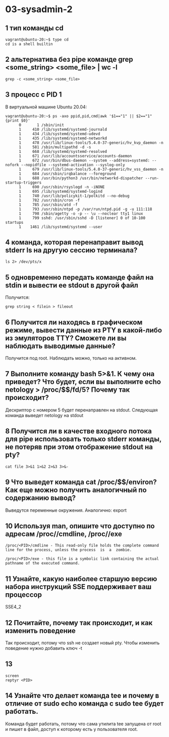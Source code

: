 # 03-sysadmin-2

## 1  тип команды cd

	vagrant@ubuntu-20:~$ type cd
	cd is a shell builtin

## 2 альтернатива без pipe команде grep <some_string> <some_file> | wc -l
	grep -с <some_string> <some_file>
	
## 3 процесс с PID 1

В виртуальной машине Ubuntu 20.04:

	vagrant@ubuntu-20:~$ ps -axo ppid,pid,cmd|awk '$1=="1" || $2=="1" {print $0}'
	      0       1 /sbin/init
	      1     410 /lib/systemd/systemd-journald
	      1     434 /lib/systemd/systemd-udevd
	      1     435 /lib/systemd/systemd-networkd
	      1     478 /usr/lib/linux-tools/5.4.0-37-generic/hv_kvp_daemon -n
	      1     581 /sbin/multipathd -d -s
	      1     668 /lib/systemd/systemd-resolved
	      1     671 /usr/lib/accountsservice/accounts-daemon
	      1     672 /usr/bin/dbus-daemon --system --address=systemd: --nofork --nopidfile --systemd-activation --syslog-only
	      1     679 /usr/lib/linux-tools/5.4.0-37-generic/hv_vss_daemon -n
	      1     684 /usr/sbin/irqbalance --foreground
	      1     688 /usr/bin/python3 /usr/bin/networkd-dispatcher --run-startup-triggers
	      1     690 /usr/sbin/rsyslogd -n -iNONE
	      1     695 /lib/systemd/systemd-logind
	      1     740 /usr/lib/policykit-1/polkitd --no-debug
	      1     782 /usr/sbin/cron -f
	      1     785 /usr/sbin/atd -f
	      1     793 /usr/sbin/ntpd -p /var/run/ntpd.pid -g -u 111:118
	      1     798 /sbin/agetty -o -p -- \u --noclear tty1 linux
	      1     799 sshd: /usr/sbin/sshd -D [listener] 0 of 10-100 startups
	      1    1461 /lib/systemd/systemd --user

## 4 команда, которая перенаправит вывод stderr ls на другую сессию терминала?
	ls 2> /dev/pts/x
	
## 5 одновременно передать команде файл на stdin и вывести ее stdout в другой файл
Получится:
	
	grep string < filein > fileout
	
## 6 Получится ли находясь в графическом режиме, вывести данные из PTY в какой-либо из эмуляторов TTY? Сможете ли вы наблюдать выводимые данные?

Получится под root. Наблюдать можно, только на активном.

## 7 Выполните команду bash 5>&1. К чему она приведет? Что будет, если вы выполните echo netology > /proc/$$/fd/5? Почему так происходит?

Дескриптор с номером 5 будет перенаправлен на stdout. Следующая команда выведет netology на stdout

## 8 Получится ли в качестве входного потока для pipe использовать только stderr команды, не потеряв при этом отображение stdout на pty?

 	cat file 3>&1 1>&2 2>&3 3>&-
	
## 9 Что выведет команда cat /proc/$$/environ? Как еще можно получить аналогичный по содержанию вывод?

Выведутся переменные окружения. Аналогично: export

## 10 Используя man, опишите что доступно по адресам /proc/<PID>/cmdline, /proc/<PID>/exe

	/proc/<PID>/cmdline - This read-only file holds the complete command line for the process, unless the process  is  a  zombie.
	
	/proc/<PID>/exe - this file is a symbolic link containing the actual pathname of the executed command.


## 11 Узнайте, какую наиболее старшую версию набора инструкций SSE поддерживает ваш процессор


SSE4_2

## 12 Почитайте, почему так происходит, и как изменить поведение
	
Так происходит, потому что ssh не создает новый pty. Чтобы изменить поведение нужно добавить ключ -t
	
## 13 
	
	screen
	reptyr <PID>
	
## 14 Узнайте что делает команда tee и почему в отличие от sudo echo команда с sudo tee будет работать.

Команда будет работать, потому что сама утилита tee запущена от root и пишет в файл, доступ к которому есть у пользователя root.
	
	
